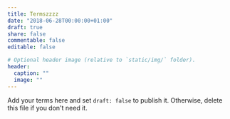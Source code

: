 ```yaml
---
title: Termszzzz
date: "2018-06-28T00:00:00+01:00"
draft: true
share: false
commentable: false
editable: false

# Optional header image (relative to `static/img/` folder).
header:
  caption: ""
  image: ""
---
```


Add your terms here and set `draft: false` to publish it. Otherwise, delete this file if you don't need it.

